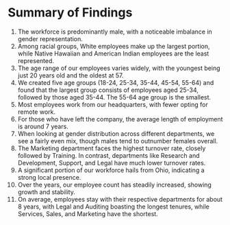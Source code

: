

# Summary of Findings

1. The workforce is predominantly male, with a noticeable imbalance in gender representation.
2. Among racial groups, White employees make up the largest portion, while Native Hawaiian and American Indian employees are the least represented.
3. The age range of our employees varies widely, with the youngest being just 20 years old and the oldest at 57.
4. We created five age groups (18-24, 25-34, 35-44, 45-54, 55-64) and found that the largest group consists of employees aged 25-34, followed by those aged 35-44. The 55-64 age group is the smallest.
5. Most employees work from our headquarters, with fewer opting for remote work.
6. For those who have left the company, the average length of employment is around 7 years.
7. When looking at gender distribution across different departments, we see a fairly even mix, though males tend to outnumber females overall.
8. The Marketing department faces the highest turnover rate, closely followed by Training. In contrast, departments like Research and Development, Support, and Legal have much lower turnover rates.
9. A significant portion of our workforce hails from Ohio, indicating a strong local presence.
10. Over the years, our employee count has steadily increased, showing growth and stability.
11. On average, employees stay with their respective departments for about 8 years, with Legal and Auditing boasting the longest tenures, while Services, Sales, and Marketing have the shortest.
